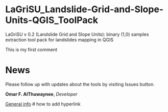 # LaGriSU_Landslide-Grid-and-Slope-Units-QGIS_ToolPack

LaGriSU v 0.2 (Landslide Grid and Slope Units): binary (1,0) samples extraction tool pack for landslides mapping in QGIS

This is my first comment

# News

Please follow up with updates about the tools by visiting Issues button.

**Omar F. AlThuwaynee**, *Developer* 

[General info](https://www.researchgate.net/profile/Omar_Althuwaynee3) # how to add hyperlink
